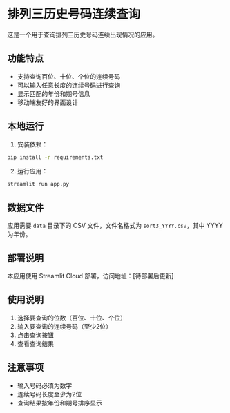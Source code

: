 # 排列三历史号码连续查询

这是一个用于查询排列三历史号码连续出现情况的应用。

## 功能特点

- 支持查询百位、十位、个位的连续号码
- 可以输入任意长度的连续号码进行查询
- 显示匹配的年份和期号信息
- 移动端友好的界面设计

## 本地运行

1. 安装依赖：
```bash
pip install -r requirements.txt
```

2. 运行应用：
```bash
streamlit run app.py
```

## 数据文件

应用需要 `data` 目录下的 CSV 文件，文件名格式为 `sort3_YYYY.csv`，其中 YYYY 为年份。

## 部署说明

本应用使用 Streamlit Cloud 部署，访问地址：[待部署后更新]

## 使用说明

1. 选择要查询的位数（百位、十位、个位）
2. 输入要查询的连续号码（至少2位）
3. 点击查询按钮
4. 查看查询结果

## 注意事项

- 输入号码必须为数字
- 连续号码长度至少为2位
- 查询结果按年份和期号排序显示 